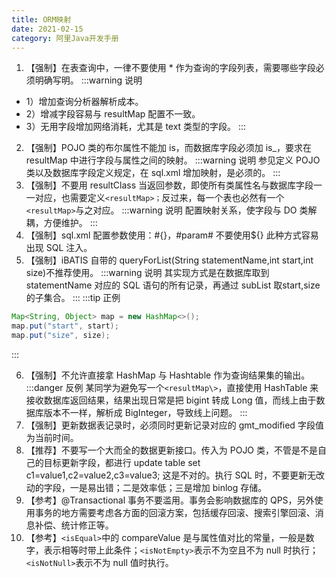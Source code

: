 ```yaml
---
title: ORM映射
date: 2021-02-15
category: 阿里Java开发手册
---
```

1. 【强制】在表查询中，一律不要使用 * 作为查询的字段列表，需要哪些字段必须明确写明。
:::warning 说明
- 1）增加查询分析器解析成本。
- 2）增减字段容易与 resultMap 配置不一致。
- 3）无用字段增加网络消耗，尤其是 text 类型的字段。
:::
2. 【强制】POJO 类的布尔属性不能加 is，而数据库字段必须加 is_，要求在 resultMap 中进行字段与属性之间的映射。
:::warning 说明
参见定义 POJO 类以及数据库字段定义规定，在 sql.xml 增加映射，是必须的。
:::
3. 【强制】不要用 resultClass 当返回参数，即使所有类属性名与数据库字段一一对应，也需要定义`<resultMap>；`反过来，每一个表也必然有一个`<resultMap>`与之对应。
:::warning 说明
配置映射关系，使字段与 DO 类解耦，方便维护。
:::
4. 【强制】sql.xml 配置参数使用：#{}，#param# 不要使用${} 此种方式容易出现 SQL 注入。
5. 【强制】iBATIS 自带的 queryForList(String statementName,int start,int size)不推荐使用。
:::warning 说明
其实现方式是在数据库取到 statementName 对应的 SQL 语句的所有记录，再通过 subList 取start,size 的子集合。
:::
:::tip 正例
```java
Map<String, Object> map = new HashMap<>();
map.put("start", start);
map.put("size", size);
```
:::

6. 【强制】不允许直接拿 HashMap 与 Hashtable 作为查询结果集的输出。
:::danger 反例
某同学为避免写一个`<resultMap\>`，直接使用 HashTable 来接收数据库返回结果，结果出现日常是把 bigint 转成 Long 值，而线上由于数据库版本不一样，解析成 BigInteger，导致线上问题。
:::
7. 【强制】更新数据表记录时，必须同时更新记录对应的 gmt_modified 字段值为当前时间。
8. 【推荐】不要写一个大而全的数据更新接口。传入为 POJO 类，不管是不是自己的目标更新字段，都进行 update table set c1=value1,c2=value2,c3=value3; 这是不对的。执行 SQL 时，不要更新无改动的字段，一是易出错；二是效率低；三是增加 binlog 存储。
9.  【参考】@Transactional 事务不要滥用。事务会影响数据库的 QPS，另外使用事务的地方需要考虑各方面的回滚方案，包括缓存回滚、搜索引擎回滚、消息补偿、统计修正等。
10. 【参考】`<isEqual>`中的 compareValue 是与属性值对比的常量，一般是数字，表示相等时带上此条件；`<isNotEmpty>`表示不为空且不为 null 时执行；`<isNotNull>`表示不为 null 值时执行。